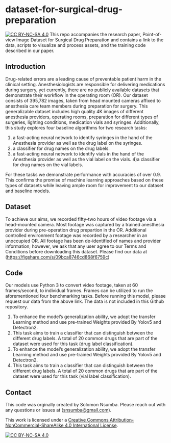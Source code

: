 # dataset-for-surgical-drug-preparation
[![CC BY-NC-SA 4.0][cc-by-nc-sa-shield]][cc-by-nc-sa]
This repo accompanies the research paper, Point-of-view Image Dataset for Surgical Drug Preparation and contains a link to the data, scripts to visualize and process assets, and the training code described in our paper.

## Introduction
Drug-related errors are a leading cause of preventable patient harm in the clinical setting. Anesthesiologists are responsible for delivering medications during surgery, yet currently, there are no publicly available datasets that demonstrate their workflow in the operating room (OR). Our dataset consists of 395,782 images, taken from head mounted cameras affixed to anesthesia care team members during preparation for surgery. This generalizable dataset includes high quality 4K images of different anesthesia providers, operating rooms, preparation for different types of surgeries, lighting conditions, medication vials and syringes. Additionally, this study explores four baseline algorithms for two research tasks: 

1) a fast-acting neural network to identify syringes in the hand of the Anesthesia provider as well as the drug label on the syringes.
2) a classifier for drug names on the drug labels. 
3) a fast-acting neural network to identify vials in the hand of the Anesthesia provider as well as the vial label on the vials.
4)a classifier for drug names on the vial labels.

For these tasks we demonstrate performance with accuracies of over 0.9. This confirms the promise of machine learning approaches based on these types of datasets while leaving ample room for improvement to our dataset and baseline models.

## Dataset
To achieve our aims, we recorded fifty-two hours of video footage via a head-mounted camera. Most footage was captured by a trained anesthesia provider during pre-operation drug prepartion in the OR. Additional controlled environment footage was recorded by a researcher in an unoccupied OR. All footage has been de-identified of names and provider information; however, we ask that any user agree to our Terms and Conditions before downloading this dataset. Please find our data at (https://figshare.com/s/09bca8746cd868f6759c)


## Code
Our models use Python 3 to convert video footage, taken at 60 frames/second, to individual frames. Frames can be utilized to run the aforementioned four benchmarking tasks. 
Before running this model, please request our data from the above link. The data is not included in this Github repository. 

1) To enhance the model’s generalization ability, we adopt the transfer Learning method and use pre-trained Weights provided By Yolov5 and Detectron2. 
2) This task aims to train a classifier that can distinguish between the different drug labels. A total of 20 common drugs that are part of the dataset were used for this task (drug label classification).
3) To enhance the model’s generalization ability, we adopt the transfer Learning method and use pre-trained Weights provided By Yolov5 and Detectron2.
4) This task aims to train a classifier that can distinguish between the different drug labels. A total of 20 common drugs that are part of the dataset were used for this task (vial label classification).

## Contact

This code was orginally created by Solomon Nsumba. Please reach out with any questions or issues at (snsumba@gmail.com).


This work is licensed under a
[Creative Commons Attribution-NonCommercial-ShareAlike 4.0 International License][cc-by-nc-sa].

[![CC BY-NC-SA 4.0][cc-by-nc-sa-image]][cc-by-nc-sa]

[cc-by-nc-sa]: http://creativecommons.org/licenses/by-nc-sa/4.0/
[cc-by-nc-sa-image]: https://licensebuttons.net/l/by-nc-sa/4.0/88x31.png
[cc-by-nc-sa-shield]: https://img.shields.io/badge/License-CC%20BY--NC--SA%204.0-lightgrey.svg
